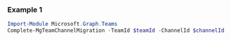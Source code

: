 ### Example 1
```powershell
Import-Module Microsoft.Graph.Teams
Complete-MgTeamChannelMigration -TeamId $teamId -ChannelId $channelId
```
